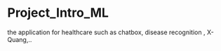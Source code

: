 # Project_Intro_ML
the application for healthcare such as chatbox, disease recognition , X-Quang,..
